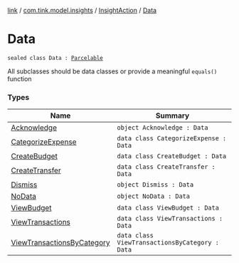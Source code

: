 [link](../../../index.md) / [com.tink.model.insights](../../index.md) / [InsightAction](../index.md) / [Data](./index.md)

# Data

`sealed class Data : `[`Parcelable`](https://developer.android.com/reference/android/os/Parcelable.html)

All subclasses should be data classes or provide a meaningful `equals()` function

### Types

| Name | Summary |
|---|---|
| [Acknowledge](-acknowledge.md) | `object Acknowledge : Data` |
| [CategorizeExpense](-categorize-expense/index.md) | `data class CategorizeExpense : Data` |
| [CreateBudget](-create-budget/index.md) | `data class CreateBudget : Data` |
| [CreateTransfer](-create-transfer/index.md) | `data class CreateTransfer : Data` |
| [Dismiss](-dismiss.md) | `object Dismiss : Data` |
| [NoData](-no-data.md) | `object NoData : Data` |
| [ViewBudget](-view-budget/index.md) | `data class ViewBudget : Data` |
| [ViewTransactions](-view-transactions/index.md) | `data class ViewTransactions : Data` |
| [ViewTransactionsByCategory](-view-transactions-by-category/index.md) | `data class ViewTransactionsByCategory : Data` |
